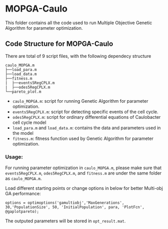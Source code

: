 # MOPGA-Caulo
This folder contains all the code used to run Multiple Objective Genetic Algorithm for parameter optimization.

## Code Structure for MOPGA-Caulo
There are total of 9 script files, with the following dependecy structure

    caulo_MOPGA.m
    ├──load_para.m
    ├──load_data.m
    ├──fitness.m
    |  ├──events5RegCPLX.m
    |  ├──odes5RegCPLX.m
    └──pareto_plot.m
    
- `caulo_MOPGA.m`: script for running Genetic Algorithm for parameter optimization.
- `events5RegCPLX.m`: script for detecting specific events of the cell cycle.
- `odes5RegCPLX.m`: script for ordinary differential equations of Caulobacter cell cycle model
- `load_para.m` and `load_data.m`: contains the data and parameters used in the model
- `fitness.m`: fitness function used by Genetic Algorithm for parameter optimization.

### Usage:
For running parameter optimization in `caulo_MOPGA.m`, please make sure that `events5RegCPLX.m`, `odes5RegCPLX.m`, and `fitness.m` are under the same folder as `caulo_MOPGA.m`.

Load different starting points or change options in below for better Multi-obj GA performance:
```
options = optimoptions('gamultiobj','MaxGenerations', 30,'PopulationSize', 50, 'InitialPopulation', para, 'PlotFcn', @gaplotpareto);
```

The outputed parameters will be stored in `opt_result.mat`.
